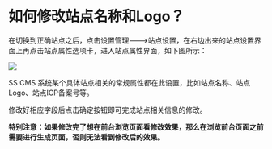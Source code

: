 # 如何修改站点名称和Logo？

在切换到正确站点之后，点击设置管理--->站点设置，在右边出来的站点设置界面上再点击站点属性选项卡，进入站点属性界面，如下图所示：

![](/assets/220.jpg)

SS CMS 系统某个具体站点相关的常规属性都在此设置，比如站点名称、站点Logo、站点ICP备案号等。

修改好相应字段后点击确定按钮即可完成站点相关信息的修改。 

**特别注意：如果修改完了想在前台浏览页面看修改效果，那么在浏览前台页面之前需要进行生成页面，否则无法看到修改后的效果。**
